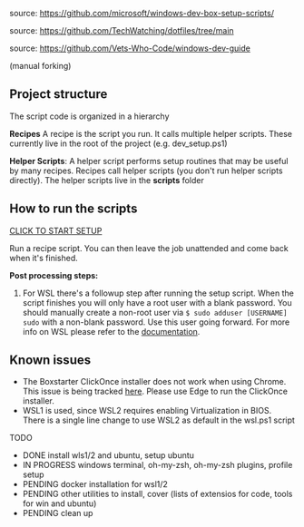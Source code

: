 source: https://github.com/microsoft/windows-dev-box-setup-scripts/

source: https://github.com/TechWatching/dotfiles/tree/main

source: https://github.com/Vets-Who-Code/windows-dev-guide

(manual forking)

## Project structure
The script code is organized in a hierarchy

**Recipes**
A recipe is the script you run. It calls multiple helper scripts. These currently live in the root of the project (e.g. dev_setup.ps1)

**Helper Scripts**: A helper script performs setup routines that may be useful by many recipes. Recipes call helper scripts (you don't run helper scripts directly).  The helper scripts live in the **scripts** folder

## How to run the scripts

<a href='http://boxstarter.org/package/url?https://raw.githubusercontent.com/predragstefanovic/winplay/main/dev_setup.ps1'>CLICK TO START SETUP</a>

Run a recipe script. You can then leave the job unattended and come back when it's finished.

**Post processing steps:**  
1. For WSL there's a followup step after running the setup script.  When the script finishes you will only have a root user with a blank password. You should  manually create a non-root user via `$ sudo adduser [USERNAME] sudo` 
with a non-blank password. Use this user going forward. For more info on WSL please refer to the [documentation](https://docs.microsoft.com/en-us/windows/wsl/about).

## Known issues
- The Boxstarter ClickOnce installer does not work when using Chrome.  This issue is being tracked [here](https://github.com/chocolatey/boxstarter/issues/345). Please use Edge to run the ClickOnce installer.
- WSL1 is used, since WSL2 requires enabling Virtualization in BIOS. There is a single line change to use WSL2 as default in the wsl.ps1 script

TODO

* DONE install wls1/2 and ubuntu, setup ubuntu
* IN PROGRESS windows terminal, oh-my-zsh, oh-my-zsh plugins, profile setup
* PENDING docker installation for wsl1/2
* PENDING other utilities to install, cover (lists of extensios for code, tools for win and ubuntu)
* PENDING clean up